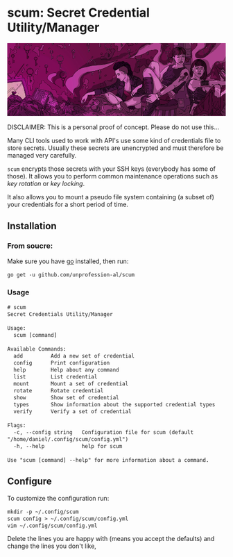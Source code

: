 # scum: Secret Credential Utility/Manager

![scum](./scum.png "scum")

DISCLAIMER: This is a personal proof of concept. Please do not use this...

Many CLI tools used to work with API's use some kind of credentials file to store secrets. Usually these secrets are unencrypted
and must therefore be managed very carefully.

`scum` encrypts those secrets with your SSH keys (everybody has some of those). It allows you to perform common maintenance
operations such as _key rotation_ or _key locking_.

It also allows you to mount a pseudo file system containing (a subset of) your credentials for a short period of time.

## Installation

### From soucre: 

Make sure you have [go](https://golang.org/doc/install) installed, then run:

```
go get -u github.com/unprofession-al/scum
```

### Usage

```
# scum
Secret Credentials Utility/Manager

Usage:
  scum [command]

Available Commands:
  add         Add a new set of credential
  config      Print configuration
  help        Help about any command
  list        List credential
  mount       Mount a set of credential
  rotate      Rotate credential
  show        Show set of credential
  types       Show information about the supported credential types
  verify      Verify a set of credential

Flags:
  -c, --config string   Configuration file for scum (default "/home/daniel/.config/scum/config.yml")
  -h, --help            help for scum

Use "scum [command] --help" for more information about a command.
```

## Configure

To customize the configuration run:

```
mkdir -p ~/.config/scum
scum config > ~/.config/scum/config.yml
vim ~/.config/scum/config.yml
```

Delete the lines you are happy with (means you accept the defaults) and change the lines you don't like,

